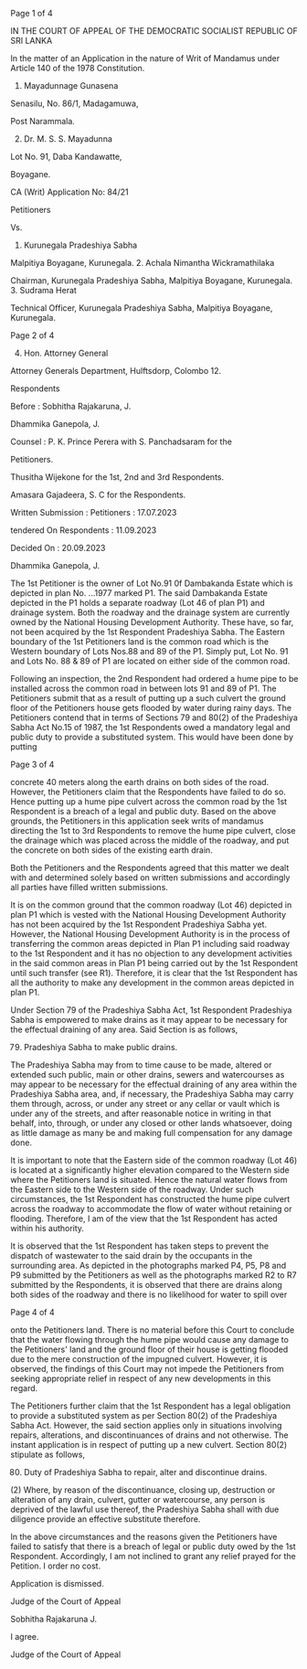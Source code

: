 Page 1 of 4

IN THE COURT OF APPEAL OF THE DEMOCRATIC SOCIALIST REPUBLIC OF SRI LANKA

In the matter of an Application in the nature of Writ of Mandamus under Article 140 of the 1978 Constitution.

1. Mayadunnage Gunasena

Senasilu, No. 86/1, Madagamuwa,

Post Narammala.

2. Dr. M. S. S. Mayadunna

Lot No. 91, Daba Kandawatte,

Boyagane.

CA (Writ) Application No: 84/21

Petitioners

Vs.

1. Kurunegala Pradeshiya Sabha

Malpitiya Boyagane, Kurunegala. 2. Achala Nimantha Wickramathilaka

Chairman, Kurunegala Pradeshiya Sabha, Malpitiya Boyagane, Kurunegala. 3. Sudrama Herat

Technical Officer, Kurunegala Pradeshiya Sabha, Malpitiya Boyagane, Kurunegala.

Page 2 of 4

4. Hon. Attorney General

Attorney Generals Department, Hulftsdorp, Colombo 12.

Respondents

Before : Sobhitha Rajakaruna, J.

Dhammika Ganepola, J.

Counsel : P. K. Prince Perera with S. Panchadsaram for the

Petitioners.

Thusitha Wijekone for the 1st, 2nd and 3rd Respondents.

Amasara Gajadeera, S. C for the Respondents.

Written Submission : Petitioners : 17.07.2023

tendered On Respondents : 11.09.2023

Decided On : 20.09.2023

Dhammika Ganepola, J.

The 1st Petitioner is the owner of Lot No.91 0f Dambakanda Estate which is depicted in plan No. ...1977 marked P1. The said Dambakanda Estate depicted in the P1 holds a separate roadway (Lot 46 of plan P1) and drainage system. Both the roadway and the drainage system are currently owned by the National Housing Development Authority. These have, so far, not been acquired by the 1st Respondent Pradeshiya Sabha. The Eastern boundary of the 1st Petitioners land is the common road which is the Western boundary of Lots Nos.88 and 89 of the P1. Simply put, Lot No. 91 and Lots No. 88 & 89 of P1 are located on either side of the common road.

Following an inspection, the 2nd Respondent had ordered a hume pipe to be installed across the common road in between lots 91 and 89 of P1. The Petitioners submit that as a result of putting up a such culvert the ground floor of the Petitioners house gets flooded by water during rainy days. The Petitioners contend that in terms of Sections 79 and 80(2) of the Pradeshiya Sabha Act No.15 of 1987, the 1st Respondents owed a mandatory legal and public duty to provide a substituted system. This would have been done by putting

Page 3 of 4

concrete 40 meters along the earth drains on both sides of the road. However, the Petitioners claim that the Respondents have failed to do so. Hence putting up a hume pipe culvert across the common road by the 1st Respondent is a breach of a legal and public duty. Based on the above grounds, the Petitioners in this application seek writs of mandamus directing the 1st to 3rd Respondents to remove the hume pipe culvert, close the drainage which was placed across the middle of the roadway, and put the concrete on both sides of the existing earth drain.

Both the Petitioners and the Respondents agreed that this matter we dealt with and determined solely based on written submissions and accordingly all parties have filled written submissions.

It is on the common ground that the common roadway (Lot 46) depicted in plan P1 which is vested with the National Housing Development Authority has not been acquired by the 1st Respondent Pradeshiya Sabha yet. However, the National Housing Development Authority is in the process of transferring the common areas depicted in Plan P1 including said roadway to the 1st Respondent and it has no objection to any development activities in the said common areas in Plan P1 being carried out by the 1st Respondent until such transfer (see R1). Therefore, it is clear that the 1st Respondent has all the authority to make any development in the common areas depicted in plan P1.

Under Section 79 of the Pradeshiya Sabha Act, 1st Respondent Pradeshiya Sabha is empowered to make drains as it may appear to be necessary for the effectual draining of any area. Said Section is as follows,

79. Pradeshiya Sabha to make public drains.

The Pradeshiya Sabha may from to time cause to be made, altered or extended such public, main or other drains, sewers and watercourses as may appear to be necessary for the effectual draining of any area within the Pradeshiya Sabha area, and, if necessary, the Pradeshiya Sabha may carry them through, across, or under any street or any cellar or vault which is under any of the streets, and after reasonable notice in writing in that behalf, into, through, or under any closed or other lands whatsoever, doing as little damage as many be and making full compensation for any damage done.

It is important to note that the Eastern side of the common roadway (Lot 46) is located at a significantly higher elevation compared to the Western side where the Petitioners land is situated. Hence the natural water flows from the Eastern side to the Western side of the roadway. Under such circumstances, the 1st Respondent has constructed the hume pipe culvert across the roadway to accommodate the flow of water without retaining or flooding. Therefore, I am of the view that the 1st Respondent has acted within his authority.

It is observed that the 1st Respondent has taken steps to prevent the dispatch of wastewater to the said drain by the occupants in the surrounding area. As depicted in the photographs marked P4, P5, P8 and P9 submitted by the Petitioners as well as the photographs marked R2 to R7 submitted by the Respondents, it is observed that there are drains along both sides of the roadway and there is no likelihood for water to spill over

Page 4 of 4

onto the Petitioners land. There is no material before this Court to conclude that the water flowing through the hume pipe would cause any damage to the Petitioners' land and the ground floor of their house is getting flooded due to the mere construction of the impugned culvert. However, it is observed, the findings of this Court may not impede the Petitioners from seeking appropriate relief in respect of any new developments in this regard.

The Petitioners further claim that the 1st Respondent has a legal obligation to provide a substituted system as per Section 80(2) of the Pradeshiya Sabha Act. However, the said section applies only in situations involving repairs, alterations, and discontinuances of drains and not otherwise. The instant application is in respect of putting up a new culvert. Section 80(2) stipulate as follows,

80. Duty of Pradeshiya Sabha to repair, alter and discontinue drains.

(2) Where, by reason of the discontinuance, closing up, destruction or alteration of any drain, culvert, gutter or watercourse, any person is deprived of the lawful use thereof, the Pradeshiya Sabha shall with due diligence provide an effective substitute therefore.

In the above circumstances and the reasons given the Petitioners have failed to satisfy that there is a breach of legal or public duty owed by the 1st Respondent. Accordingly, I am not inclined to grant any relief prayed for the Petition. I order no cost.

Application is dismissed.

Judge of the Court of Appeal

Sobhitha Rajakaruna J.

I agree.

Judge of the Court of Appeal